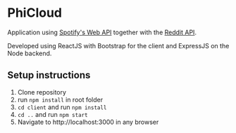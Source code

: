# PhiCloud

Application using [Spotify's Web API](https://developer.spotify.com/documentation/web-api/) together with the [Reddit API](https://www.reddit.com/dev/api/). 

Developed using ReactJS with Bootstrap for the client and ExpressJS on the Node backend.

## Setup instructions
1. Clone repository
2. run `npm install` in root folder
3. `cd client`  and run `npm install`
4. `cd ..` and run `npm start`
5. Navigate to http://localhost:3000 in any browser